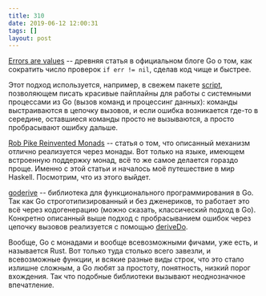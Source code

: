 ```yaml
---
title: 310
date: 2019-06-12 12:00:31
tags: []
layout: post
---
```


[Errors are values](https://blog.golang.org/errors-are-values) -- древняя статья в официальном блоге Go о том, как сократить число проверок `if err != nil`, сделав код чище и быстрее.

Этот подход используется, например, в свежем пакете [script](https://github.com/bitfield/script), позволяющем писать красивые пайплайны для работы с системными процессами из Go (вызов команд и процессинг данных): команды выстраиваются в цепочку вызовов, и если ошибка возникается где-то в середине, оставшиеся команды просто не вызываются, а просто пробрасывают ошибку дальше.

[Rob Pike Reinvented Monads](https://www.innoq.com/en/blog/golang-errors-monads/) -- статья о том, что описанный механизм отлично реализуется через монады. Вот только на языке, имеющем встроенную поддержку монад, всё то же самое делается гораздо проще. Именно с этой статьи и началось моё путешествие в мир Haskell. Посмотрим, что из этого выйдет.

[goderive](https://github.com/awalterschulze/goderive) -- библиотека для функционального программирования в Go. Так как Go строготипизированный и без дженериков, то работает это всё через кодогенерацию (можно сказать, классический подход в Go). Конкретно описанный выше подход с пробрасыванием ошибок через цепочку вызовов реализуется с помощью [deriveDo](https://github.com/awalterschulze/goderive/tree/master/example/plugin/do).

Вообще, Go с монадами и вообще всевозможными фичами, уже есть, и называется Rust. Вот только туда столько всего завезли, и всевозможные функции, и всякие разные виды строк, что это стало излишне сложным, а Go любят за простоту, понятность, низкий порог вхождения. Так что подобные библиотеки вызывают неоднозначное впечатление.
